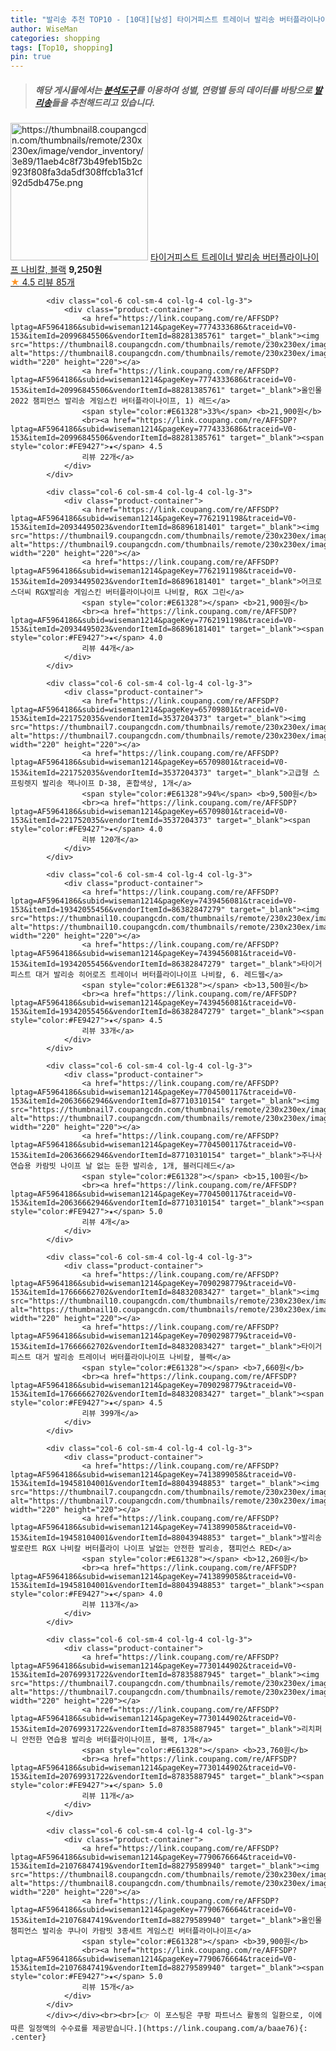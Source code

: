 ```yaml
---
title: "발리송 추천 TOP10 - [10대][남성] 타이거피스트 트레이너 발리송 버터플라이나이프 나비칼, 블랙"
author: WiseMan
categories: shopping
tags: [Top10, shopping]
pin: true
---
```


> ##### 해당 게시물에서는 [**분석도구**](https://itemscout.io/)를 이용하여 **성별**, **연령별** 등의 데이터를 바탕으로 [**발리송**](https://link.coupang.com/a/baae76)들을 추천해드리고 있습니다.
<div class="container"><div class="row">
            <div class="col-6 col-sm-4 col-lg-4 col-lg-3">
                <div class="product-container">
                    <a href="https://link.coupang.com/re/AFFSDP?lptag=AF5964186&subid=wiseman1214&pageKey=7090627925&traceid=V0-153&itemId=17668516837&vendorItemId=84833924011" target="_blank"><img src="https://thumbnail8.coupangcdn.com/thumbnails/remote/230x230ex/image/vendor_inventory/3e89/11aeb4c8f73b49feb15b2c923f808fa3da5df308ffcb1a31cf92d5db475e.png" alt="https://thumbnail8.coupangcdn.com/thumbnails/remote/230x230ex/image/vendor_inventory/3e89/11aeb4c8f73b49feb15b2c923f808fa3da5df308ffcb1a31cf92d5db475e.png" width="220" height="220"></a>
                    <a href="https://link.coupang.com/re/AFFSDP?lptag=AF5964186&subid=wiseman1214&pageKey=7090627925&traceid=V0-153&itemId=17668516837&vendorItemId=84833924011" target="_blank">타이거피스트 트레이너 발리송 버터플라이나이프 나비칼, 블랙</a>
                    <span style="color:#E61328"></span> <b>9,250원</b>
                    <br><a href="https://link.coupang.com/re/AFFSDP?lptag=AF5964186&subid=wiseman1214&pageKey=7090627925&traceid=V0-153&itemId=17668516837&vendorItemId=84833924011" target="_blank"><span style="color:#FE9427">★</span> 4.5
                    리뷰 85개</a>
                </div>
            </div>
            
            <div class="col-6 col-sm-4 col-lg-4 col-lg-3">
                <div class="product-container">
                    <a href="https://link.coupang.com/re/AFFSDP?lptag=AF5964186&subid=wiseman1214&pageKey=7774333686&traceid=V0-153&itemId=20996845506&vendorItemId=88281385761" target="_blank"><img src="https://thumbnail8.coupangcdn.com/thumbnails/remote/230x230ex/image/vendor_inventory/74cb/da97d646ac6467a198385d6c1c5cf671aa6cbf8b9c7c2095693d9da303e2.png" alt="https://thumbnail8.coupangcdn.com/thumbnails/remote/230x230ex/image/vendor_inventory/74cb/da97d646ac6467a198385d6c1c5cf671aa6cbf8b9c7c2095693d9da303e2.png" width="220" height="220"></a>
                    <a href="https://link.coupang.com/re/AFFSDP?lptag=AF5964186&subid=wiseman1214&pageKey=7774333686&traceid=V0-153&itemId=20996845506&vendorItemId=88281385761" target="_blank">올인몰 2022 챔피언스 발리송 게임스킨 버터플라이나이프, 1) 레드</a>
                    <span style="color:#E61328">33%</span> <b>21,900원</b>
                    <br><a href="https://link.coupang.com/re/AFFSDP?lptag=AF5964186&subid=wiseman1214&pageKey=7774333686&traceid=V0-153&itemId=20996845506&vendorItemId=88281385761" target="_blank"><span style="color:#FE9427">★</span> 4.5
                    리뷰 22개</a>
                </div>
            </div>
            
            <div class="col-6 col-sm-4 col-lg-4 col-lg-3">
                <div class="product-container">
                    <a href="https://link.coupang.com/re/AFFSDP?lptag=AF5964186&subid=wiseman1214&pageKey=7762191198&traceid=V0-153&itemId=20934495023&vendorItemId=86896181401" target="_blank"><img src="https://thumbnail9.coupangcdn.com/thumbnails/remote/230x230ex/image/vendor_inventory/0fe4/3480dc171d5c014f2217058fe2fba68fb5df87c4de0b647579d8dd7ac593.png" alt="https://thumbnail9.coupangcdn.com/thumbnails/remote/230x230ex/image/vendor_inventory/0fe4/3480dc171d5c014f2217058fe2fba68fb5df87c4de0b647579d8dd7ac593.png" width="220" height="220"></a>
                    <a href="https://link.coupang.com/re/AFFSDP?lptag=AF5964186&subid=wiseman1214&pageKey=7762191198&traceid=V0-153&itemId=20934495023&vendorItemId=86896181401" target="_blank">어크로스더씨 RGX발리송 게임스킨 버터플라이나이프 나비칼, RGX 그린</a>
                    <span style="color:#E61328"></span> <b>21,900원</b>
                    <br><a href="https://link.coupang.com/re/AFFSDP?lptag=AF5964186&subid=wiseman1214&pageKey=7762191198&traceid=V0-153&itemId=20934495023&vendorItemId=86896181401" target="_blank"><span style="color:#FE9427">★</span> 4.0
                    리뷰 44개</a>
                </div>
            </div>
            
            <div class="col-6 col-sm-4 col-lg-4 col-lg-3">
                <div class="product-container">
                    <a href="https://link.coupang.com/re/AFFSDP?lptag=AF5964186&subid=wiseman1214&pageKey=65709801&traceid=V0-153&itemId=221752035&vendorItemId=3537204373" target="_blank"><img src="https://thumbnail7.coupangcdn.com/thumbnails/remote/230x230ex/image/vendor_inventory/9ff2/22d6cb81ce2ba12dcbc304cbc744f3df703a68c792b0653e0a26a02b520b.jpg" alt="https://thumbnail7.coupangcdn.com/thumbnails/remote/230x230ex/image/vendor_inventory/9ff2/22d6cb81ce2ba12dcbc304cbc744f3df703a68c792b0653e0a26a02b520b.jpg" width="220" height="220"></a>
                    <a href="https://link.coupang.com/re/AFFSDP?lptag=AF5964186&subid=wiseman1214&pageKey=65709801&traceid=V0-153&itemId=221752035&vendorItemId=3537204373" target="_blank">고급형 스프링렛지 발리송 잭나이프 D-38, 혼합색상, 1개</a>
                    <span style="color:#E61328">94%</span> <b>9,500원</b>
                    <br><a href="https://link.coupang.com/re/AFFSDP?lptag=AF5964186&subid=wiseman1214&pageKey=65709801&traceid=V0-153&itemId=221752035&vendorItemId=3537204373" target="_blank"><span style="color:#FE9427">★</span> 4.0
                    리뷰 120개</a>
                </div>
            </div>
            
            <div class="col-6 col-sm-4 col-lg-4 col-lg-3">
                <div class="product-container">
                    <a href="https://link.coupang.com/re/AFFSDP?lptag=AF5964186&subid=wiseman1214&pageKey=7439456081&traceid=V0-153&itemId=19342055456&vendorItemId=86382847279" target="_blank"><img src="https://thumbnail10.coupangcdn.com/thumbnails/remote/230x230ex/image/vendor_inventory/2559/06f8f42c53b2f4825262f5ce848e0d6dbbeecdea20bac227b8771dc1d78d.png" alt="https://thumbnail10.coupangcdn.com/thumbnails/remote/230x230ex/image/vendor_inventory/2559/06f8f42c53b2f4825262f5ce848e0d6dbbeecdea20bac227b8771dc1d78d.png" width="220" height="220"></a>
                    <a href="https://link.coupang.com/re/AFFSDP?lptag=AF5964186&subid=wiseman1214&pageKey=7439456081&traceid=V0-153&itemId=19342055456&vendorItemId=86382847279" target="_blank">타이거피스트 대거 발리송 히어로즈 트레이너 버터플라이나이프 나비칼, 6. 레드웹</a>
                    <span style="color:#E61328"></span> <b>13,500원</b>
                    <br><a href="https://link.coupang.com/re/AFFSDP?lptag=AF5964186&subid=wiseman1214&pageKey=7439456081&traceid=V0-153&itemId=19342055456&vendorItemId=86382847279" target="_blank"><span style="color:#FE9427">★</span> 4.5
                    리뷰 33개</a>
                </div>
            </div>
            
            <div class="col-6 col-sm-4 col-lg-4 col-lg-3">
                <div class="product-container">
                    <a href="https://link.coupang.com/re/AFFSDP?lptag=AF5964186&subid=wiseman1214&pageKey=7704500117&traceid=V0-153&itemId=20636662946&vendorItemId=87710310154" target="_blank"><img src="https://thumbnail7.coupangcdn.com/thumbnails/remote/230x230ex/image/vendor_inventory/729e/b7ffa5481eda24c0dc34d83853562825ef4d223be71f24b17574132f5c6f.png" alt="https://thumbnail7.coupangcdn.com/thumbnails/remote/230x230ex/image/vendor_inventory/729e/b7ffa5481eda24c0dc34d83853562825ef4d223be71f24b17574132f5c6f.png" width="220" height="220"></a>
                    <a href="https://link.coupang.com/re/AFFSDP?lptag=AF5964186&subid=wiseman1214&pageKey=7704500117&traceid=V0-153&itemId=20636662946&vendorItemId=87710310154" target="_blank">주나사 연습용 카람빗 나이프 날 없는 둔한 발리송, 1개, 블러디레드</a>
                    <span style="color:#E61328"></span> <b>15,100원</b>
                    <br><a href="https://link.coupang.com/re/AFFSDP?lptag=AF5964186&subid=wiseman1214&pageKey=7704500117&traceid=V0-153&itemId=20636662946&vendorItemId=87710310154" target="_blank"><span style="color:#FE9427">★</span> 5.0
                    리뷰 4개</a>
                </div>
            </div>
            
            <div class="col-6 col-sm-4 col-lg-4 col-lg-3">
                <div class="product-container">
                    <a href="https://link.coupang.com/re/AFFSDP?lptag=AF5964186&subid=wiseman1214&pageKey=7090298779&traceid=V0-153&itemId=17666662702&vendorItemId=84832083427" target="_blank"><img src="https://thumbnail10.coupangcdn.com/thumbnails/remote/230x230ex/image/vendor_inventory/f256/552766a267540a9bd81e7284df5e6211e0996170cf3bd6cb07565a6ee077.png" alt="https://thumbnail10.coupangcdn.com/thumbnails/remote/230x230ex/image/vendor_inventory/f256/552766a267540a9bd81e7284df5e6211e0996170cf3bd6cb07565a6ee077.png" width="220" height="220"></a>
                    <a href="https://link.coupang.com/re/AFFSDP?lptag=AF5964186&subid=wiseman1214&pageKey=7090298779&traceid=V0-153&itemId=17666662702&vendorItemId=84832083427" target="_blank">타이거피스트 대거 발리송 트레이너 버터플라이나이프 나비칼, 블랙</a>
                    <span style="color:#E61328"></span> <b>7,660원</b>
                    <br><a href="https://link.coupang.com/re/AFFSDP?lptag=AF5964186&subid=wiseman1214&pageKey=7090298779&traceid=V0-153&itemId=17666662702&vendorItemId=84832083427" target="_blank"><span style="color:#FE9427">★</span> 4.5
                    리뷰 399개</a>
                </div>
            </div>
            
            <div class="col-6 col-sm-4 col-lg-4 col-lg-3">
                <div class="product-container">
                    <a href="https://link.coupang.com/re/AFFSDP?lptag=AF5964186&subid=wiseman1214&pageKey=7413899058&traceid=V0-153&itemId=19458104001&vendorItemId=88043948853" target="_blank"><img src="https://thumbnail7.coupangcdn.com/thumbnails/remote/230x230ex/image/vendor_inventory/c4a5/80aeff04c85e108a7581617a68856f618d21139a314eef948cee91535d7b.png" alt="https://thumbnail7.coupangcdn.com/thumbnails/remote/230x230ex/image/vendor_inventory/c4a5/80aeff04c85e108a7581617a68856f618d21139a314eef948cee91535d7b.png" width="220" height="220"></a>
                    <a href="https://link.coupang.com/re/AFFSDP?lptag=AF5964186&subid=wiseman1214&pageKey=7413899058&traceid=V0-153&itemId=19458104001&vendorItemId=88043948853" target="_blank">발리송 발로란트 RGX 나비칼 버터플라이 나이프 날없는 안전한 발리송, 챔피언스 RED</a>
                    <span style="color:#E61328"></span> <b>12,260원</b>
                    <br><a href="https://link.coupang.com/re/AFFSDP?lptag=AF5964186&subid=wiseman1214&pageKey=7413899058&traceid=V0-153&itemId=19458104001&vendorItemId=88043948853" target="_blank"><span style="color:#FE9427">★</span> 4.0
                    리뷰 113개</a>
                </div>
            </div>
            
            <div class="col-6 col-sm-4 col-lg-4 col-lg-3">
                <div class="product-container">
                    <a href="https://link.coupang.com/re/AFFSDP?lptag=AF5964186&subid=wiseman1214&pageKey=7730144902&traceid=V0-153&itemId=20769931722&vendorItemId=87835887945" target="_blank"><img src="https://thumbnail7.coupangcdn.com/thumbnails/remote/230x230ex/image/vendor_inventory/47e8/2c63086dcb1fb4d9555c3ff06e01f4b7880e858873123e4bc1fc0268ac07.png" alt="https://thumbnail7.coupangcdn.com/thumbnails/remote/230x230ex/image/vendor_inventory/47e8/2c63086dcb1fb4d9555c3ff06e01f4b7880e858873123e4bc1fc0268ac07.png" width="220" height="220"></a>
                    <a href="https://link.coupang.com/re/AFFSDP?lptag=AF5964186&subid=wiseman1214&pageKey=7730144902&traceid=V0-153&itemId=20769931722&vendorItemId=87835887945" target="_blank">리치퍼니 안전한 연습용 발리송 버터플라이나이프, 블랙, 1개</a>
                    <span style="color:#E61328"></span> <b>23,760원</b>
                    <br><a href="https://link.coupang.com/re/AFFSDP?lptag=AF5964186&subid=wiseman1214&pageKey=7730144902&traceid=V0-153&itemId=20769931722&vendorItemId=87835887945" target="_blank"><span style="color:#FE9427">★</span> 5.0
                    리뷰 11개</a>
                </div>
            </div>
            
            <div class="col-6 col-sm-4 col-lg-4 col-lg-3">
                <div class="product-container">
                    <a href="https://link.coupang.com/re/AFFSDP?lptag=AF5964186&subid=wiseman1214&pageKey=7790676664&traceid=V0-153&itemId=21076847419&vendorItemId=88279589940" target="_blank"><img src="https://thumbnail8.coupangcdn.com/thumbnails/remote/230x230ex/image/vendor_inventory/d07c/6760f18e47afc94e7c3f0b945eb6e9ca4e7c2d61f691e8959014680603b6.png" alt="https://thumbnail8.coupangcdn.com/thumbnails/remote/230x230ex/image/vendor_inventory/d07c/6760f18e47afc94e7c3f0b945eb6e9ca4e7c2d61f691e8959014680603b6.png" width="220" height="220"></a>
                    <a href="https://link.coupang.com/re/AFFSDP?lptag=AF5964186&subid=wiseman1214&pageKey=7790676664&traceid=V0-153&itemId=21076847419&vendorItemId=88279589940" target="_blank">올인몰 챔피언스 발리송 쿠나이 카람빗 3종세트 게임스킨 버터플라이나이프</a>
                    <span style="color:#E61328"></span> <b>39,900원</b>
                    <br><a href="https://link.coupang.com/re/AFFSDP?lptag=AF5964186&subid=wiseman1214&pageKey=7790676664&traceid=V0-153&itemId=21076847419&vendorItemId=88279589940" target="_blank"><span style="color:#FE9427">★</span> 5.0
                    리뷰 15개</a>
                </div>
            </div>
            </div></div><br><br>[👉 이 포스팅은 쿠팡 파트너스 활동의 일환으로, 이에 따른 일정액의 수수료를 제공받습니다.](https://link.coupang.com/a/baae76){: .center}